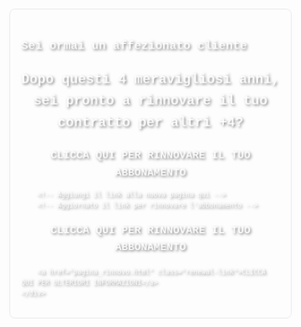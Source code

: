 <!--<!DOCTYPE html>-->
<html lang="it">
<head>
    <meta charset="UTF-8">
    <meta name="viewport" content="width=device-width, initial-scale=1.0">
    <meta http-equiv="Content-Language" content="it">
    <title>La tua Pagina Web con Sfondo Indie</title>
    <style>
        /* Imposta l'immagine come sfondo */
        body {
            background-image: url('IMM036.JPG'); /* Changed background image */
            background-size: cover;
            background-position: center;
            font-family: 'Courier New', monospace;
            color: #fff; /* Changed text color to white for better contrast */
            text-shadow: 2px 2px 4px rgba(0,0,0,0.5); /* Added text shadow for better visibility */
            line-height: 1.6;
        }
        /* Stili per l'intestazione */
        header {
            display: none; /* Removed the header with blue background */
        }
        /* Stili per il contenitore principale */
        .container {
            max-width: 800px;
            margin: 20px auto;
            padding: 20px;
            background-color: transparent; /* Removed the blue background */
            border-radius: 10px;
            border: 1px solid rgba(0, 0, 0, 0.1);
            box-shadow: 0 0 10px rgba(255, 255, 255, 0.3);
        }
        /* Stili per l'elemento video */
        .container video {
            display: none; /* Nascondi il video per impostazione predefinita */
        }
        /* Stili per l'immagine GIF */
        .container img {
            width: 100%; /* Imposta la larghezza dell'immagine GIF al 100% del contenitore */
            height: auto; /* Imposta l'altezza automatica per mantenere le proporzioni */
        }
        /* Stili per il paragrafo */
        .container p {
            font-size: 1.2rem; /* Aumenta la dimensione del testo */
            font-weight: bold; /* Rendi il testo in grassetto */
            text-align: center; /* Centra il testo */
        }
        footer {
            display: none; /* Removed the footer */
        }
        /* Stili per il link */
        .renewal-link {
            display: block; /* Rendi il link un blocco per occupare l'intera larghezza del contenitore */
            text-align: center; /* Centra il link */
            margin-top: 20px; /* Aggiungi spazio sopra il link */
            text-decoration: none; /* Rimuovi la sottolineatura predefinita */
            color: #fff; /* Colore del testo del link */
            font-weight: bold; /* Rendi il testo del link in grassetto */
            font-size: 1.2rem; /* Dimensione del testo del link */
        }
    </style>
</head>
<body>
    <div class="container">
        <h2>Sei ormai un affezionato cliente</h2>
        <p style="font-size: 1.5rem;">Dopo questi 4 meravigliosi anni, sei pronto a rinnovare il tuo contratto per altri +4?</p>
        <!-- Aggiungiamo il link cliccabile -->
        <a href="link_per_rinnovare_il_tuo_abbonamento.html" class="renewal-link">CLICCA QUI PER RINNOVARE IL TUO ABBONAMENTO</a>
        
        <!-- Aggiungi il link alla nuova pagina qui -->
        <!-- Aggiornato il link per rinnovare l'abbonamento -->
<a href="link_per_rinnovare_il_tuo_abbonamento.html" class="renewal-link">CLICCA QUI PER RINNOVARE IL TUO ABBONAMENTO</a>

        <a href="pagina_rinnovo.html" class="renewal-link">CLICCA QUI PER ULTERIORI INFORMAZIONI</a>
    </div>
</body>
</html>




